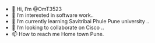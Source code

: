 - 👋 Hi, I’m @OmT3523
- 👀 I’m interested in software work..
- 🌱 I’m currently learning Savitribai Phule Pune university ..
- 💞️ I’m looking to collaborate on Cisco ..
- 📫 How to reach me Home town Pune.

<!---
OmT3523/OmT3523 is a ✨ special ✨ repository because its `README.md` (this file) appears on your GitHub profile.
You can click the Preview link to take a look at your changes.
--->
